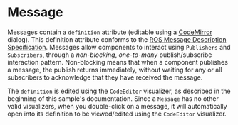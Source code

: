 # Message

Messages contain a `definition` attribute (editable using a [CodeMirror](http://codemirror.net) dialog).  This definition attribute conforms to the [ROS Message Description Specification](http://wiki.ros.org/msg).  Messages allow components to interact using `Publishers` and `Subscribers`, through a _non-blocking_, _one-to-many_ publish/subscribe interaction pattern.  Non-blocking means that when a component publishes a message, the publish returns immediately, without waiting for any or all subscribers to acknowledge that they have received the message.

The `definition` is edited using the `CodeEditor` visualizer, as described in the beginning of this sample's documentation.  Since a `Message` has no other valid visualizers, when you double-click on a message, it will automatically open into its definition to be viewed/edited using the `CodeEditor` visualizer.
